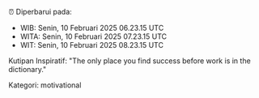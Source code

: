 ⏰ Diperbarui pada:
- WIB: Senin, 10 Februari 2025 06.23.15 UTC
- WITA: Senin, 10 Februari 2025 07.23.15 UTC
- WIT: Senin, 10 Februari 2025 08.23.15 UTC

Kutipan Inspiratif:
"The only place you find success before work is in the dictionary."


Kategori: motivational

